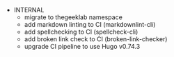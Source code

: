 - INTERNAL
  - migrate to thegeeklab namespace
  - add markdown linting to CI (markdownlint-cli)
  - add spellchecking to CI (spellcheck-cli)
  - add broken link check to CI (broken-link-checker)
  - upgrade CI pipeline to use Hugo v0.74.3
